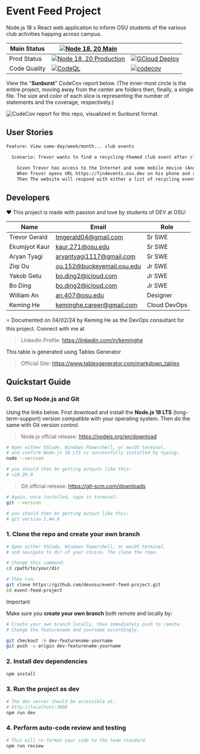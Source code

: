 # Event Feed Project

Node.js 18 x React web application to inform OSU students of the various club activities happing across campus. 

| Main Status | [![Node 18, 20 Main](https://github.com/devosu/event-feed-project/actions/workflows/main-status.yml/badge.svg)](https://github.com/devosu/event-feed-project/actions/workflows/main-status.yml) | |
|---|---|---|
| Prod Status | [![Node 18, 20 Production](https://github.com/devosu/event-feed-project/actions/workflows/production-status.yml/badge.svg)](https://github.com/devosu/event-feed-project/actions/workflows/production-status.yml) | [![GCloud Deploy](https://github.com/devosu/event-feed-project/actions/workflows/production-deploy.yml/badge.svg)](https://github.com/devosu/event-feed-project/actions/workflows/production-deploy.yml) |
| Code Quality | [![CodeQL](https://github.com/devosu/event-feed-project/actions/workflows/github-code-scanning/codeql/badge.svg)](https://github.com/devosu/event-feed-project/actions/workflows/github-code-scanning/codeql) | [![codecov](https://codecov.io/gh/devosu/event-feed-project/graph/badge.svg?token=N56MUQG4NS)](https://codecov.io/gh/devosu/event-feed-project) |

View the "**Sunburst**" CodeCov report below. (The inner-most circle is the entire project, moving away from the center are folders then, finally, a single file. The size and color of each slice is representing the number of statements and the coverage, respectively.)

![CodeCov report for this repo, visualized in Sunburst format.](https://codecov.io/gh/devosu/event-feed-project/graphs/sunburst.svg?token=N56MUQG4NS)

## User Stories

```bash
Feature: View same-day/week/month... club events

  Scenario: Trevor wants to find a recycling-themed club event after class at 3pm today 
    
    Given Trevor has access to the Internet and some mobile device (Android/iOS)
    When Trevor opens URL https://findevents.osu.dev on his phone and applies the reclycing tag filter
    Then The website will respond with either a list of recycling events (plus details) or related events if not found

```

## Developers

:heart: This project is made with passion and love by students of DEV at OSU:

| Name          | Email                      | Role         |
|---------------|----------------------------|--------------|
| Trevor Gerald | tmgerald04@gmail.com       | Sr SWE       |
| Ekumjyot Kaur | kaur.271@osu.edu           | Sr SWE       |
| Aryan Tyagi   | aryantyagi1117@gmail.com   | Sr SWE       |
| Ziqi Ou       | ou.152@buckeyemail.osu.edu | Jr SWE       |
| Yakob Getu    | bo.ding2@icloud.com        | Jr SWE       |
| Bo Ding       | bo.ding2@icloud.com        | Jr SWE       |
| William An    | an.407@osu.edu             | Designer     |
| Keming He     | keminghe.career@gmail.com  | Cloud DevOps |

:star: Documented on 04/02/24 by Keming He as the DevOps consultant for this project. Connect with me at 

> LinkedIn Profile: https://linkedin.com/in/keminghe  

This table is generated using Tables Generator
> Official Site: https://www.tablesgenerator.com/markdown_tables

## Quickstart Guide

### 0. Set up Node.js and Git

Using the links below. First download and install the **Node.js 18 LTS** (long-term-support) version compatible with your operating system. Then do the same with Git version control.

> Node.js offcial release: https://nodejs.org/en/download

```bash
# Open either VSCode, Windows Powershell, or macOS terminal,
# and confirm Node.js 18 LTS is successfully installed by typing:
node --version

# you should then be getting outputs like this:
# v18.20.0
```

> Git official release: https://git-scm.com/downloads

```bash
# Again, once installed, type in terminal:
git --version

# you should then be getting output like this:
# git version 2.44.0
```

### 1. Clone the repo and create your own branch

```sh
# Open either VSCode, Windows Powershell, or macOS terminal,
# and navigate to dir of your choice. The clone the repo.

# Change this command:
cd /path/to/your/dir

# Then run:
git clone https://github.com/devosu/event-feed-project.git
cd event-feed-project
```

> [!IMPORTANT]
> Make sure you **create your own branch** both remote and locally by:
> ```bash
> # Create your own branch locally, then immediately push to remote.
> # Change the featurename and yourname accordingly.
> 
> git checkout -b dev-featurename-yourname
> git push -u origin dev-featurename-yourname
> ```

### 2. Install dev dependencies

```sh
npm install
```

### 3. Run the project as dev

```sh
# The dev server should be accessible at: 
# http://localhost:3000
npm run dev
```

### 4. Perform auto-code review and testing

```sh
# This will re-format your code to the team standard.
npm run review
```

